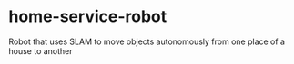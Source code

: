 # home-service-robot
Robot that uses SLAM to move objects autonomously from one place of a house to another
